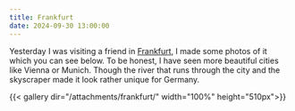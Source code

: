 ```yaml
---
title: Frankfurt
date: 2024-09-30 13:00:00
---
```


Yesterday I was visiting a friend in [Frankfurt](https://en.wikipedia.org/wiki/Frankfurt), I made some photos of it which you can see below. To be honest, I have seen more beautiful cities like Vienna or Munich. Though the river that runs through the city and the skyscraper made it look rather unique for Germany.

{{< gallery dir="/attachments/frankfurt/" width="100%" height="510px">}}
